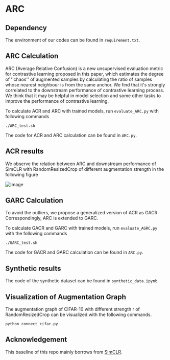 # ARC



## Dependency

The environment of our codes can be found in ``requirement.txt``.

## ARC Calculation

ARC (Average Relative Confusion) is a new unsupervised evaluation metric for contrastive learning proposed in this paper, which estimates the degree of ''chaos'' of augmented samples by calculating the ratio of samples whose nearest neighbour is from the same anchor. We find that it's strongly correlated to the downstream performance of contrastive learning process. We think that it may be helpful in model selection and some other tasks to improve the performance of contrastive learning.

To calculate ACR and ARC with trained models, run ``evaluate_ARC.py`` with following commands

```
./ARC_test.sh
```

The code for ACR and ARC calculation can be found in ``ARC.py``.

## ACR results

We observe the relation between ARC and downstream performance of SimCLR with RandomResizedCrop of different augmentation strength in the following figure

![image](https://user-images.githubusercontent.com/81618067/156936579-a2f2ae6e-0cea-4da5-9444-8e6ba6a5a64e.png)



## GARC Calculation

To avoid the outliers, we propose a generalized version of ACR as GACR. Correspondingly, ARC is extended to GARC.

To calculate GACR and GARC with trained models, run ``evaluate_AGRC.py`` with the following commands

```
./GARC_test.sh
```

The code for GACR and GARC calculation can be found in ``ARC.py``.


## Synthetic results

The code of the synthetic dataset can be found in ``synthetic_data.ipynb``.

## Visualization of Augmentation Graph

The augmentation graph of CIFAR-10 with different strength r of RandomResizedCrop can be visualized with the following commands. 

```
python connect_cifar.py
```


## Acknowledgement

This baseline of this repo mainly borrows from [SimCLR](https://github.com/AndrewAtanov/simclr-pytorch).

